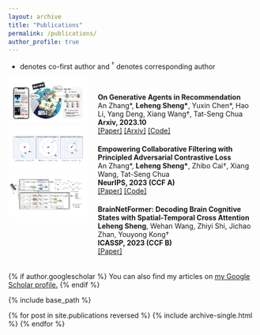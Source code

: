 ```yaml
---
layout: archive
title: "Publications"
permalink: /publications/
author_profile: true
---
```


* denotes co-first author and <sup>&#8224;</sup> denotes corresponding author

<!-- <img src='../paper_imgs/AdvInfoNCE.png' style='float:left;width:280px;height:160px;margin-left:20px;margin-right:20px'/>
**Empowering Collaborative Filtering with Principled Adversarial Contrastive Loss**  
An Zhang\*, **Leheng Sheng\***, Zhibo Cai<sup>&#8224;</sup>, Xiang Wang, Tat-Seng Chua  
**NeurIPS, 2023** [[Paper](https://neurips.cc/virtual/2023/poster/71149)] [[Code](https://github.com/LehengTHU/AdvInfoNCE)]  

<img src='../paper_imgs/BrainNetFormer.png' style='float:left;width:280px;height:160px;margin-left:20px;margin-right:20px'/>
**BrainNetFormer: Decoding Brain Cognitive States with Spatial-Temporal Cross Attention**  
**Leheng Sheng**, Wehan Wang, Zhiyi Shi, Jichao Zhan, Youyong Kong<sup>&#8224;</sup>  
**ICASSP, 2023** [[Paper](https://ieeexplore.ieee.org/abstract/document/10094655)] 

<img src='../paper_imgs/Agent4Rec.png' style='float:left;width:280px;height:160px;margin-left:20px;margin-right:20px'/>
**On Generative Agents in Recommendation**  
An Zhang\*, **Leheng Sheng\***, Yuxin Chen\*, Hao Li, Yang Deng, Xiang Wang<sup>&#8224;</sup>, Tat-Seng Chua
**Arxiv, 2023.10** [[Paper](https://arxiv.org/pdf/2310.10108.pdf)] [[Arxiv](https://arxiv.org/abs/2310.10108)] [[Code](https://github.com/LehengTHU/Agent4Rec)]   -->

<div style="display: flex; flex-direction: row;">
  <div style="flex: 1;">
    <img src="../paper_imgs/agent4rec.png" style="width: 100%; height: auto;">
    <img src="../paper_imgs/AdvInfoNCE.png" style="width: 100%; height: auto;">
    <img src="../paper_imgs/BrainNetFormer.png" style="width: 100%; height: auto;">
  </div>
  <div style="flex: 2; padding-left: 20px;">
    <br>
    <p style="margin-bottom: 20px;"><strong>On Generative Agents in Recommendation</strong><br>
    An Zhang*, <strong>Leheng Sheng*</strong>, Yuxin Chen*, Hao Li, Yang Deng, Xiang Wang†, Tat-Seng Chua<br>
    <strong>Arxiv, 2023.10</strong><br>
    <a href="https://arxiv.org/pdf/2310.10108.pdf">[Paper]</a> <a href="https://arxiv.org/abs/2310.10108">[Arxiv]</a> <a href="https://github.com/LehengTHU/Agent4Rec">[Code]</a></p>
    <p style="margin-bottom: 20px;"><strong>Empowering Collaborative Filtering with Principled Adversarial Contrastive Loss</strong><br>
    An Zhang*, <strong>Leheng Sheng*</strong>, Zhibo Cai†, Xiang Wang, Tat-Seng Chua<br>
    <strong>NeurIPS, 2023 (CCF A)</strong><br>
    <a href="https://neurips.cc/virtual/2023/poster/71149">[Paper]</a> <a href="https://github.com/LehengTHU/AdvInfoNCE">[Code]</a></p>
    <p style="margin-bottom: 20px;"><strong>BrainNetFormer: Decoding Brain Cognitive States with Spatial-Temporal Cross Attention</strong><br>
    <strong>Leheng Sheng</strong>, Wehan Wang, Zhiyi Shi, Jichao Zhan, Youyong Kong†<br>
    <strong>ICASSP, 2023 (CCF B)</strong><br>
    <a href="https://ieeexplore.ieee.org/abstract/document/10094655">[Paper]</a></p>

  </div>
</div>

{% if author.googlescholar %}
  You can also find my articles on <u><a href="{{author.googlescholar}}">my Google Scholar profile</a>.</u>
{% endif %}

{% include base_path %}

{% for post in site.publications reversed %}
  {% include archive-single.html %}
{% endfor %}
